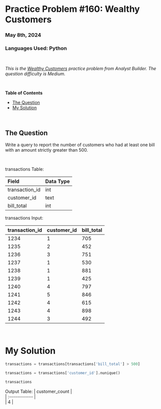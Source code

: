 # **Practice Problem #160: Wealthy Customers**
### May 8th, 2024
### Languages Used: Python

<br>

*This is the [Wealthy Customers](https://www.analystbuilder.com/questions/wealthy-customers-VaBYt) practice problem from Analyst Builder. The question difficulty is Medium.*

<br>

**Table of Contents**

-   [The Question](#the-question)
-   [My Solution](#my-solution)
  
<br>

## The Question

Write a query to report the number of customers who had at least one bill with an amount strictly greater than 500.

<br>

transactions Table:

| Field                 | Data Type         | 
| :----------------     | :----------       | 
| transaction_id        | int               | 
| customer_id           | text              |
| bill_total            | int             |


transactions Input:

| transaction_id  | customer_id  | bill_total   |                                               
| :------------   | :----------  | :----------  |                                                      
| 1234	          | 1            | 705          |     
| 1235	          | 2            | 452	        |             
| 1236	          | 3            | 751          | 
| 1237	          | 1            | 530          |  
| 1238	          | 1            | 881          |  
| 1239	          | 1            | 425          |  
| 1240	          | 4            | 797          |     
| 1241	          | 5            | 846          |  
| 1242	          | 4            | 615          |  
| 1243	          | 4            | 898          |  
| 1244	          | 3            | 492          |    
                    

<br>

# My Solution

``` Python
transactions = transactions[transactions['bill_total'] > 500]

transactions = transactions['customer_id'].nunique()

transactions
```

Output Table:
| customer_count  |                                              
| :------------   |                                                     
| 4   	          |

